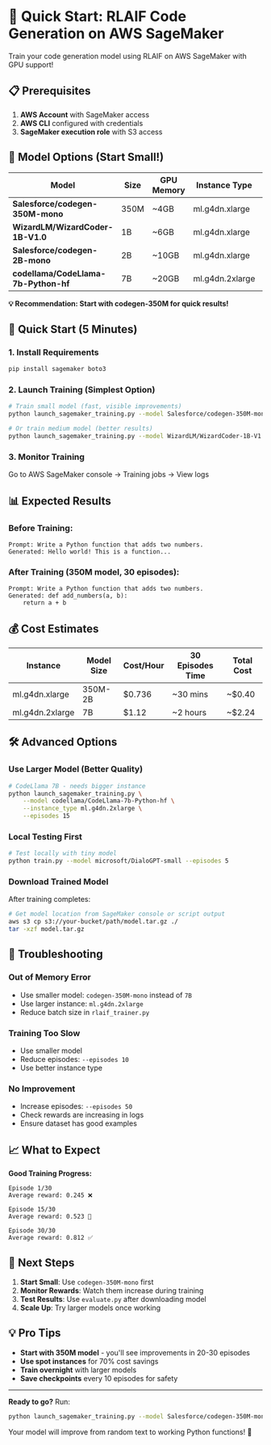 # 🚀 Quick Start: RLAIF Code Generation on AWS SageMaker

Train your code generation model using RLAIF on AWS SageMaker with GPU support!

## 📋 Prerequisites

1. **AWS Account** with SageMaker access
2. **AWS CLI** configured with credentials
3. **SageMaker execution role** with S3 access

## 🎯 Model Options (Start Small!)

| Model | Size | GPU Memory | Instance Type | Training Speed |
|-------|------|------------|---------------|----------------|
| **Salesforce/codegen-350M-mono** | 350M | ~4GB | ml.g4dn.xlarge | Fast ⚡ |
| **WizardLM/WizardCoder-1B-V1.0** | 1B | ~6GB | ml.g4dn.xlarge | Good 👍 |
| **Salesforce/codegen-2B-mono** | 2B | ~10GB | ml.g4dn.xlarge | Moderate 🚀 |
| **codellama/CodeLlama-7b-Python-hf** | 7B | ~20GB | ml.g4dn.2xlarge | Slow 🐌 |

**💡 Recommendation: Start with codegen-350M for quick results!**

## 🏃 Quick Start (5 Minutes)

### 1. Install Requirements
```bash
pip install sagemaker boto3
```

### 2. Launch Training (Simplest Option)
```bash
# Train small model (fast, visible improvements)
python launch_sagemaker_training.py --model Salesforce/codegen-350M-mono --episodes 30

# Or train medium model (better results)
python launch_sagemaker_training.py --model WizardLM/WizardCoder-1B-V1.0 --episodes 20
```

### 3. Monitor Training
Go to AWS SageMaker console → Training jobs → View logs

## 📊 Expected Results

### Before Training:
```
Prompt: Write a Python function that adds two numbers.
Generated: Hello world! This is a function...
```

### After Training (350M model, 30 episodes):
```
Prompt: Write a Python function that adds two numbers.
Generated: def add_numbers(a, b):
    return a + b
```

## 💰 Cost Estimates

| Instance | Model Size | Cost/Hour | 30 Episodes Time | Total Cost |
|----------|------------|-----------|------------------|------------|
| ml.g4dn.xlarge | 350M-2B | $0.736 | ~30 mins | ~$0.40 |
| ml.g4dn.2xlarge | 7B | $1.12 | ~2 hours | ~$2.24 |

## 🛠️ Advanced Options

### Use Larger Model (Better Quality)
```bash
# CodeLlama 7B - needs bigger instance
python launch_sagemaker_training.py \
    --model codellama/CodeLlama-7b-Python-hf \
    --instance_type ml.g4dn.2xlarge \
    --episodes 15
```

### Local Testing First
```bash
# Test locally with tiny model
python train.py --model microsoft/DialoGPT-small --episodes 5
```

### Download Trained Model
After training completes:
```bash
# Get model location from SageMaker console or script output
aws s3 cp s3://your-bucket/path/model.tar.gz ./
tar -xzf model.tar.gz
```

## 🔧 Troubleshooting

### Out of Memory Error
- Use smaller model: `codegen-350M-mono` instead of `7B`
- Use larger instance: `ml.g4dn.2xlarge`
- Reduce batch size in `rlaif_trainer.py`

### Training Too Slow
- Use smaller model
- Reduce episodes: `--episodes 10`
- Use better instance type

### No Improvement
- Increase episodes: `--episodes 50`
- Check rewards are increasing in logs
- Ensure dataset has good examples

## 📈 What to Expect

**Good Training Progress:**
```
Episode 1/30
Average reward: 0.245 ❌

Episode 15/30
Average reward: 0.523 🔄

Episode 30/30
Average reward: 0.812 ✅
```

## 🎯 Next Steps

1. **Start Small**: Use `codegen-350M-mono` first
2. **Monitor Rewards**: Watch them increase during training
3. **Test Results**: Use `evaluate.py` after downloading model
4. **Scale Up**: Try larger models once working

## 💡 Pro Tips

- **Start with 350M model** - you'll see improvements in 20-30 episodes
- **Use spot instances** for 70% cost savings
- **Train overnight** with larger models
- **Save checkpoints** every 10 episodes for safety

---

**Ready to go?** Run:
```bash
python launch_sagemaker_training.py --model Salesforce/codegen-350M-mono --episodes 30
```

Your model will improve from random text to working Python functions! 🎉